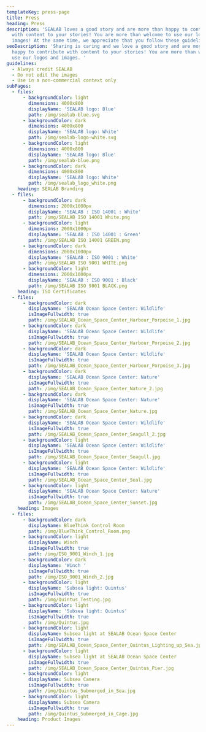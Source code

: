 ```yaml
---
templateKey: press-page
title: Press
heading: Press
description: 'SEALAB loves a good story and are more than happy to contribute
  with content to your stories! You are more than welcome to use our logos and
  images! At the same time, we appreciate that you follow these guidelines:'
seoDescription: 'Sharing is caring and we love a good story and are more than
  happy to contribute with content to your stories! You are more than welcome to
  use our logos and images. '
guidelines:
  - Always credit SEALAB
  - Do not edit the images
  - Use in a non-commercial context only
subPages:
  - files:
      - backgroundColor: light
        dimensions: 4000x800
        displayName: 'SEALAB logo: Blue'
        path: /img/sealab-blue.svg
      - backgroundColor: dark
        dimensions: 4000x800
        displayName: 'SEALAB logo: White'
        path: /img/sealab-logo-white.svg
      - backgroundColor: light
        dimensions: 4000x800
        displayName: 'SEALAB logo: Blue'
        path: /img/sealab-blue.png
      - backgroundColor: dark
        dimensions: 4000x800
        displayName: 'SEALAB logo: White'
        path: /img/sealab_logo_white.png
    heading: SEALAB Branding
  - files:
      - backgroundColor: dark
        dimensions: 2000x1000px
        displayName: 'SEALAB : ISO 14001 : White'
        path: /img/SEALAB ISO 14001 White.png
      - backgroundColor: light
        dimensions: 2000x1000px
        displayName: 'SEALAB : ISO 14001 : Green'
        path: /img/SEALAB ISO 14001 GREEN.png
      - backgroundColor: dark
        dimensions: 2000x1000px
        displayName: 'SEALAB : ISO 9001 : White'
        path: /img/SEALAB ISO 9001 WHITE.png
      - backgroundColor: light
        dimensions: 2000x1000px
        displayName: 'SEALAB : ISO 9001 : Black'
        path: /img/SEALAB ISO 9001 BLACK.png
    heading: ISO Certificates
  - files:
      - backgroundColor: dark
        displayName: 'SEALAB Ocean Space Center: Wildlife'
        isImageFullwidth: true
        path: /img/SEALAB_Ocean_Space_Center_Harbour_Porpoise_1.jpg
      - backgroundColor: dark
        displayName: 'SEALAB Ocean Space Center: Wildlife'
        isImageFullwidth: true
        path: /img/SEALAB_Ocean_Space_Center_Harbour_Porpoise_2.jpg
      - backgroundColor: dark
        displayName: 'SEALAB Ocean Space Center: Wildlife'
        isImageFullwidth: true
        path: /img/SEALAB_Ocean_Space_Center_Harbour_Porpoise_3.jpg
      - backgroundColor: dark
        displayName: 'SEALAB Ocean Space Center: Nature'
        isImageFullwidth: true
        path: /img/SEALAB_Ocean_Space_Center_Nature_2.jpg
      - backgroundColor: dark
        displayName: 'SEALAB Ocean Space Center: Nature'
        isImageFullwidth: true
        path: /img/SEALAB_Ocean_Space_Center_Nature.jpg
      - backgroundColor: dark
        displayName: 'SEALAB Ocean Space Center: Wildlife'
        isImageFullwidth: true
        path: /img/SEALAB_Ocean_Space_Center_Seagull_2.jpg
      - backgroundColor: light
        displayName: 'SEALAB Ocean Space Center: Wildlife'
        isImageFullwidth: true
        path: /img/SEALAB_Ocean_Space_Center_Seagull.jpg
      - backgroundColor: light
        displayName: 'SEALAB Ocean Space Center: Wildlife'
        isImageFullwidth: true
        path: /img/SEALAB_Ocean_Space_Center_Seal.jpg
      - backgroundColor: light
        displayName: 'SEALAB Ocean Space Center: Nature'
        isImageFullwidth: true
        path: /img/SEALAB_Ocean_Space_Center_Sunset.jpg
    heading: Images
  - files:
      - backgroundColor: dark
        displayName: BlueThink Control Room
        path: /img/BlueThink_Control_Room.png
      - backgroundColor: light
        displayName: Winch
        isImageFullwidth: true
        path: /img/ISO_9001_Winch_1.jpg
      - backgroundColor: dark
        displayName: 'Winch '
        isImageFullwidth: true
        path: /img/ISO_9001_Winch_2.jpg
      - backgroundColor: light
        displayName: 'Subsea light: Quintus'
        isImageFullwidth: true
        path: /img/Quintus_Testing.jpg
      - backgroundColor: light
        displayName: 'Subsea light: Quintus'
        isImageFullwidth: true
        path: /img/Quintus.jpg
      - backgroundColor: light
        displayName: Subsea light at SEALAB Ocean Space Center
        isImageFullwidth: true
        path: /img/SEALAB_Ocean_Space_Center_Quintus_Lighting_up_Sea.jpg
      - backgroundColor: light
        displayName: Subsea light at SEALAB Ocean Space Center
        isImageFullwidth: true
        path: /img/SEALAB_Ocean_Space_Center_Quintus_Pier.jpg
      - backgroundColor: light
        displayName: Subsea Camera
        isImageFullwidth: true
        path: /img/Quintus_Submerged_in_Sea.jpg
      - backgroundColor: light
        displayName: Subsea Camera
        isImageFullwidth: true
        path: /img/Quintus_Submerged_in_Cage.jpg
    heading: Product Images
---
```

